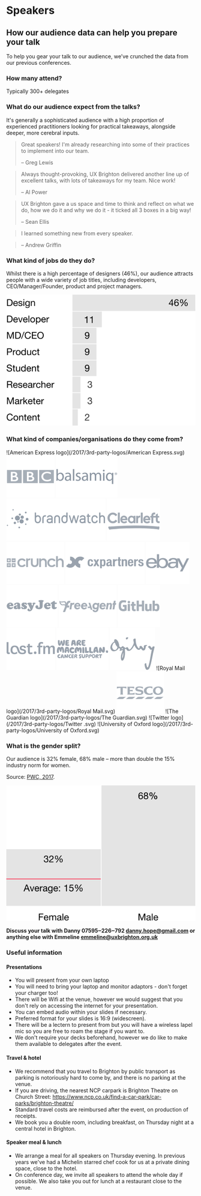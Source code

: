 # Speakers
## How our audience data can help you prepare your talk
 
To help you gear your talk to our audience, we’ve crunched the data from our previous conferences.

### How many attend?

Typically 300+ delegates

### What do our audience expect from the talks?

It's generally a sophisticated audience with a high proportion of experienced practitioners looking for practical takeaways, alongside deeper, more cerebral inputs.
 
> Great speakers! I'm already researching into some of their practices to implement into our team. 
>
> – Greg Lewis
 
> Always thought-provoking, UX Brighton delivered another line up of excellent talks, with lots of takeaways for my team. Nice work!
>
> – Al Power
 
> UX Brighton gave a us space and time to think and reflect on what we do, how we do it and why we do it - it ticked all 3 boxes in a big way! 
>
> – Sean Ellis
 
> I learned something new from every speaker.

> – Andrew Griffin

### What kind of jobs do they do?

Whilst there is a high percentage of designers (46%), our audience attracts people with a wide variety of job titles, including developers, CEO/Manager/Founder, product and project managers.

![Job titles graphic](/2017/graphics/job-titles@3x.svg)

### What kind of companies/organisations do they come from?

![American Express logo](/2017/3rd-party-logos/American Express.svg) 
![BBC logo](/2017/3rd-party-logos/BBC.svg)
![Balsamiq logo](/2017/3rd-party-logos/Balsamiq.svg)
![Brandwatch logo](/2017/3rd-party-logos/Brandwatch.svg)
![Clearleft logo](/2017/3rd-party-logos/Clearleft.svg)
![Crunch logo](/2017/3rd-party-logos/Crunch.svg)
![cxpartners logo](/2017/3rd-party-logos/cxpartners.svg)
![EBay logo](/2017/3rd-party-logos/EBay.svg)
![EasyJet logo](/2017/3rd-party-logos/EasyJet.svg)
![Freeagent logo](/2017/3rd-party-logos/Freeagent.svg)
![GitHub logo](/2017/3rd-party-logos/GitHub.svg)
![LastFM logo](/2017/3rd-party-logos/Last.fm.svg)
![Macmmillan logo](/2017/3rd-party-logos/Macmillan.svg)
![Ogilvy logo](/2017/3rd-party-logos/Ogilvy.svg)
![Royal Mail logo](/2017/3rd-party-logos/Royal Mail.svg)
![Tesco logo](/2017/3rd-party-logos/Tesco.svg)
![The Guardian logo](/2017/3rd-party-logos/The Guardian.svg)
![Twitter logo](/2017/3rd-party-logos/Twitter .svg)
![University of Oxford logo](/2017/3rd-party-logos/University of Oxford.svg)

### What is the gender split?

Our audience is 32% female, 68% male – more than double the 15% industry norm for women.

Source: [PWC, 2017](https://www.linkedin.com/pulse/women-technology-time-close-gender-gap-sheridan-ash). 

![Gender split graphic](/2017/graphics/gender-split@3x.svg)

**Discuss your talk with Danny 07595‒226‒792 <danny.hope@gmail.com> or anything else with Emmeline <emmeline@uxbrighton.org.uk>**

### Useful information
#### Presentations
- You will present from your own laptop
- You will need to bring your laptop and monitor adaptors - don't forget your charger too!
- There will be Wifi at the venue, however we would suggest that you don't rely on accessing the internet for your presentation.
- You can embed audio within your slides if necessary.
- Preferred format for your slides is 16:9 (widescreen).
- There will be a lectern to present from but you will have a wireless lapel mic so you are free to roam the stage if you want to.
- We don't require your decks beforehand, however we do like to make them available to delegates after the event.
#### Travel & hotel
- We recommend that you travel to Brighton by public transport as parking is notoriously hard to come by, and there is no parking at the venue. 
- If you are driving, the nearest NCP carpark is Brighton Theatre on Church Street: https://www.ncp.co.uk/find-a-car-park/car-parks/brighton-theatre/
- Standard travel costs are reimbursed after the event, on production of receipts.
- We book you a double room, including breakfast, on Thursday night at a central hotel in Brighton. 
#### Speaker meal & lunch
- We arrange a meal for all speakers on Thursday evening. In previous years we've had a Michelin starred chef cook for us at a private dining space, close to the hotel. 
- On conference day, we invite all speakers to attend the whole day if possible. We also take you out for lunch at a restaurant close to the venue.
